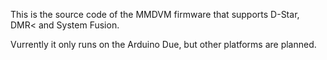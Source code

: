 This is the source code of the MMDVM firmware that supports D-Star, DMR< and
System Fusion.

Vurrently it only runs on the Arduino Due, but other platforms are planned.

